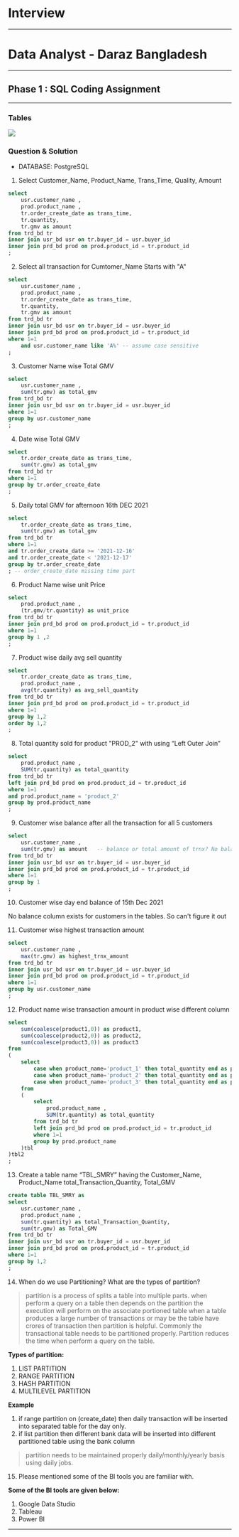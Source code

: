 # Interview

---

# Data Analyst - Daraz Bangladesh

---

## Phase 1 : SQL Coding Assignment

---

### Tables

![](img/9.png)


### Question & Solution

- DATABASE: PostgreSQL

1. Select Customer_Name, Product_Name, Trans_Time, Quality, Amount

```sql
select 
	usr.customer_name ,
	prod.product_name ,
	tr.order_create_date as trans_time,
	tr.quantity,
	tr.gmv as amount
from trd_bd tr
inner join usr_bd usr on tr.buyer_id = usr.buyer_id 
inner join prd_bd prod on prod.product_id = tr.product_id 
;
```

2. Select all transaction for Cumtomer_Name Starts with "A"

```sql
select 
	usr.customer_name ,
	prod.product_name ,
	tr.order_create_date as trans_time,
	tr.quantity,
	tr.gmv as amount
from trd_bd tr
inner join usr_bd usr on tr.buyer_id = usr.buyer_id 
inner join prd_bd prod on prod.product_id = tr.product_id 
where 1=1
	and usr.customer_name like 'A%' -- assume case sensitive 
;
```

3. Customer Name wise Total GMV

```sql
select 
	usr.customer_name ,
	sum(tr.gmv) as total_gmv
from trd_bd tr
inner join usr_bd usr on tr.buyer_id = usr.buyer_id 
where 1=1
group by usr.customer_name 
;
```

4. Date wise Total GMV

```sql
select 
	tr.order_create_date as trans_time,
	sum(tr.gmv) as total_gmv
from trd_bd tr
where 1=1
group by tr.order_create_date 
;
```


5. Daily total GMV for afternoon 16th DEC 2021


```sql
select 
	tr.order_create_date as trans_time,
	sum(tr.gmv) as total_gmv
from trd_bd tr
where 1=1
and tr.order_create_date >= '2021-12-16' 
and tr.order_create_date < '2021-12-17'
group by tr.order_create_date 
; -- order_create_date missing time part
```

6. Product Name wise unit Price


```sql
select 
	prod.product_name ,
	(tr.gmv/tr.quantity) as unit_price
from trd_bd tr
inner join prd_bd prod on prod.product_id = tr.product_id 
where 1=1
group by 1 ,2
;
```

7. Product wise daily avg sell quantity

```sql
select 
	tr.order_create_date as trans_time,
	prod.product_name ,
	avg(tr.quantity) as avg_sell_quantity
from trd_bd tr
inner join prd_bd prod on prod.product_id = tr.product_id 
where 1=1
group by 1,2
order by 1,2
;
```


8. Total quantity sold for product "PROD_2" with using “Left Outer Join”

```sql
select 
	prod.product_name ,
	SUM(tr.quantity) as total_quantity
from trd_bd tr
left join prd_bd prod on prod.product_id = tr.product_id 
where 1=1
and prod.product_name = 'product_2'
group by prod.product_name 
;
```


9. Customer wise balance after all the transaction for all 5 customers



```sql
select 
	usr.customer_name ,
	sum(tr.gmv) as amount	-- balance or total amount of trnx? No balance field exists for customer.
from trd_bd tr
inner join usr_bd usr on tr.buyer_id = usr.buyer_id 
inner join prd_bd prod on prod.product_id = tr.product_id 
where 1=1
group by 1
;
```

10.	Customer wise day end balance of 15th Dec 2021

No balance column exists for customers in the tables. So can't figure it out


11.	Customer wise highest transaction amount

```sql
select 
	usr.customer_name ,
	max(tr.gmv) as highest_trnx_amount	
from trd_bd tr
inner join usr_bd usr on tr.buyer_id = usr.buyer_id 
inner join prd_bd prod on prod.product_id = tr.product_id 
where 1=1
group by usr.customer_name
;
```

12.	Product name wise transaction amount in product wise different column

```sql
select 
	sum(coalesce(product1,0)) as product1,
	sum(coalesce(product2,0)) as product2,
	sum(coalesce(product3,0)) as product3
from 
(
	select 
		case when product_name='product_1' then total_quantity end as product1,
		case when product_name='product_2' then total_quantity end as product2,
		case when product_name='product_3' then total_quantity end as product3
	from 
	(
		select 
			prod.product_name ,
			SUM(tr.quantity) as total_quantity
		from trd_bd tr
		left join prd_bd prod on prod.product_id = tr.product_id 
		where 1=1
		group by prod.product_name 
	)tbl
)tbl2
;
```


13.	Create a table name “TBL_SMRY” having the Customer_Name, Product_Name total_Transaction_Quantity, Total_GMV

```sql
create table TBL_SMRY as 
select 
	usr.customer_name ,
	prod.product_name ,
	sum(tr.quantity) as total_Transaction_Quantity,
	sum(tr.gmv) as Total_GMV
from trd_bd tr
inner join usr_bd usr on tr.buyer_id = usr.buyer_id 
inner join prd_bd prod on prod.product_id = tr.product_id 
where 1=1
group by 1,2
;
```

14.	When do we use Partitioning? What are the types of partition?


> partition is a process of splits a table into multiple parts. when perform a query on a table then depends on the partition the execution will perform on the associate portioned table
when a table produces a large number of transactions or may be the table have crores of transaction then partition is helpful. Commonly the transactional table needs to be partitioned properly. Partition reduces the time when perform a query on the table. 

**Types of partition:**
1. LIST PARTITION 
2. RANGE PARTITION 
3. HASH PARTITION 
4. MULTILEVEL PARTITION 

**Example** 
1. if range partition on (create_date) then daily transaction will be inserted into separated table for the day only.
2. if list partition then different bank data will be inserted into different partitioned table using the bank column

> partition needs to be maintained properly daily/monthly/yearly basis using daily jobs.


15.	 Please mentioned some of the BI tools you are familiar with.

**Some of the BI tools are given below:**
1. Google Data Studio
2. Tableau
3. Power BI

---













